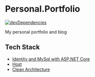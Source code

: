 # Personal.Portfolio
 [![devDependencies](https://travis-ci.org/fontiana/Personal.Portfolio.svg?branch=master)](https://api.travis-ci.org/fontiana/Personal.Portfolio.svg?branch=master)

My personal portfolio and blog


## Tech Stack
 
 - [Identity and MySql with ASP.NET Core](https://stackoverflow.com/questions/46298605/how-to-use-aspnet-identity-core-in-my-sql-database)
 - [Host]()
 - [Clean Architecture](#https://www.youtube.com/watch?v=_lwCVE_XgqI)
